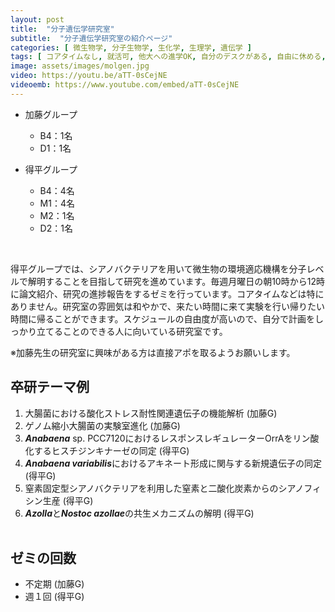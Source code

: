 ```yaml
---
layout: post
title:  "分子遺伝学研究室"
subtitle:  "分子遺伝学研究室の紹介ページ"
categories: [ 微生物学, 分子生物学, 生化学, 生理学, 遺伝学 ]
tags: [ コアタイムなし, 就活可, 他大への進学OK, 自分のデスクがある, 自由に休める, 研究テーマを自分で決める ]
image: assets/images/molgen.jpg
video: https://youtu.be/aTT-0sCejNE
videoemb: https://www.youtube.com/embed/aTT-0sCejNE
---
```


- 加藤グループ
    - B4：1名
    - D1：1名
  
- 得平グループ
    - B4：4名
    - M1：4名
    - M2：1名
    - D2：1名
<br />

得平グループでは、シアノバクテリアを用いて微生物の環境適応機構を分子レベルで解明することを目指して研究を進めています。毎週月曜日の朝10時から12時に論文紹介、研究の進捗報告をするゼミを行っています。コアタイムなどは特にありません。研究室の雰囲気は和やかで、来たい時間に来て実験を行い帰りたい時間に帰ることができます。スケジュールの自由度が高いので、自分で計画をしっかり立てることのできる人に向いている研究室です。  
  
※加藤先生の研究室に興味がある方は直接アポを取るようお願いします。

## 卒研テーマ例
1. 大腸菌における酸化ストレス耐性関連遺伝子の機能解析 (加藤G)
1. ゲノム縮小大腸菌の実験室進化 (加藤G)
1. ***Anabaena*** sp. PCC7120におけるレスポンスレギュレーターOrrAをリン酸化するヒスチジンキナーゼの同定 (得平G)
1. ***Anabaena variabilis***におけるアキネート形成に関与する新規遺伝子の同定 (得平G)
1. 窒素固定型シアノバクテリアを利用した窒素と二酸化炭素からのシアノフィシン生産 (得平G)
1. ***Azolla***と***Nostoc azollae***の共生メカニズムの解明 (得平G)
<br /><br />
   
## ゼミの回数
- 不定期 (加藤G)
- 週１回 (得平G)
<br /><br />
